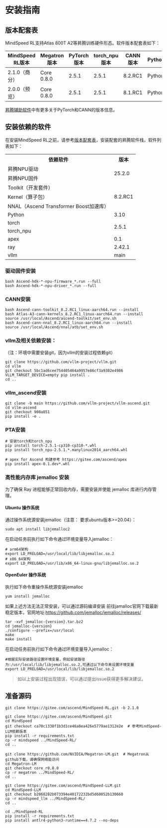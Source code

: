 # 安装指南

##  版本配套表

MindSpeed RL支持Atlas 800T A2等昇腾训练硬件形态。软件版本配套表如下：

| MindSpeed RL版本 | Megatron版本 | PyTorch版本 | torch_npu版本 | CANN版本  | Python版本 |
| ---------------- | ------------ |-----------|-------------|---------| ---------- |
| 2.1.0（商分）    | Core 0.8.0   | 2.5.1     | 2.5.1       | 8.2.RC1 | Python3.10 |
| 2.0.0（预览）    | Core 0.8.0   | 2.5.1     | 2.5.1       | 8.1.RC1 | Python3.10 |

[昇腾辅助软件](https://gitee.com/ascend/pytorch#昇腾辅助软件)中有更多关于PyTorch和CANN的版本信息。

## 安装依赖的软件

在安装MindSpeed RL之前，请参考[版本配套表](#版本配套表)，安装配套的昇腾软件栈，软件列表如下：

<table>
  <tr>
    <th>依赖软件</th>
    <th>版本</th>
  </tr>
  <tr>
    <td>昇腾NPU驱动</td>
    <td rowspan="2">25.2.0</td>
  <tr>
    <td>昇腾NPU固件</td>
  </tr>
  <tr>
    <td>Toolkit（开发套件）</td>
      <td rowspan="3">8.2.RC1</td>
  </tr>
  <tr>
    <td>Kernel（算子包）</td>
  </tr>
  <tr>
    <td>NNAL（Ascend Transformer Boost加速库）</td>
  </tr>
  <tr>
  </tr>
  <tr>
    <td>Python</td>
    <td>3.10</td>
  </tr>
  <tr>
    <td>torch</td>
    <td rowspan="2">2.5.1</td>
  </tr>
  <tr>
    <td>torch_npu</td>
  </tr>
  <tr>
    <td>apex</td>
    <td rowspan="1">0.1</td>
  </tr>
  <tr>
    <td>ray</td>
    <td>2.42.1</td>
  </tr>
  <tr>
    <td>vllm</td>
    <td>main</td>
  </tr>
</table>

### 驱动固件安装

```shell
bash Ascend-hdk-*-npu-firmware_*.run --full
bash Ascend-hdk-*-npu-driver_*.run --full
```

### CANN安装

```shell
bash Ascend-cann-toolkit_8.2.RC1_linux-aarch64.run --install
bash Atlas-A3-cann-kernels_8.2.RC1_linux-aarch64.run --install
source /usr/local/Ascend/ascend-toolkit/set_env.sh
bash Ascend-cann-nnal_8.2.RC1_linux-aarch64.run --install
source /usr/local/Ascend/nnal/atb/set_env.sh
```

### vllm及相关依赖安装：
（注：环境中需要安装git，因为vllm的安装过程依赖git）
```shell
git clone https://github.com/vllm-project/vllm.git
cd vllm
git checkout 5bc1ad6cee754405464a9957e86cf3a9302e4986
VLLM_TARGET_DEVICE=empty pip install .
cd ..
```

### vllm_ascend安装
```shell
git clone -b main https://github.com/vllm-project/vllm-ascend.git
cd vllm-ascend
git checkout 908a851
pip install -e .
```

### PTA安装

```shell
# 安装torch和torch_npu
pip install torch-2.5.1-cp310-cp310-*.whl
pip install torch_npu-2.5.1.*.manylinux2014_aarch64.whl

# apex for Ascend 构建参考 https://gitee.com/ascend/apex
pip install apex-0.1.dev*.whl
```

### 高性能内存库 jemalloc 安装
为了确保 Ray 进程能够正常回收内存，需要安装并使能 jemalloc 库进行内存管理。
#### Ubuntu 操作系统
通过操作系统源安装jemalloc（注意： 要求ubuntu版本>=20.04）：
```shell
sudo apt install libjemalloc2
```
在启动任务前执行如下命令通过环境变量导入jemalloc：
```shell
# arm64架构
export LD_PRELOAD=/usr/local/lib/libjemalloc.so.2
# x86_64架构
export LD_PRELOAD=/usr/lib/x86_64-linux-gnu/libjemalloc.so.2
```

#### OpenEuler 操作系统

执行如下命令重操作系统源安装jemalloc
```shell
yum install jemalloc
```
如果上述方法无法正常安装，可以通过源码编译安装
前往jamalloc官网下载最新稳定版本，官网地址:https://github.com/jemalloc/jemalloc/releases/
```shell
tar -xvf jemalloc-{version}.tar.bz2
cd jemalloc-{version}
./configure --prefix=/usr/local
make
make install
```
在启动任务前执行如下命令通过环境变量导入jemalloc：
```shell
#根据实际安装路径设置环境变量，例如安装路径为:/usr/local/lib/libjemalloc.so.2,可通过以下命令来设置环境变量
export LD_PRELOAD=/usr/local/lib/libjemalloc.so.2
```

> 如以上安装过程出现错误，可以通过提出issue获得更多解决建议。

## 准备源码
```shell
git clone https://gitee.com/ascend/MindSpeed-RL.git -b 2.1.0

git clone https://gitee.com/ascend/MindSpeed.git 
cd MindSpeed
git checkout ca70c1338f1b3d1ce46a0ea426e5779ae1312e2e  # 参考MindSpeed-LLM依赖版本
pip install -r requirements.txt 
cp -r mindspeed ../MindSpeed-RL/
cd ..

git clone https://github.com/NVIDIA/Megatron-LM.git  # Megatron从github下载，请确保网络能访问
cd Megatron-LM
git checkout core_r0.8.0
cp -r megatron ../MindSpeed-RL/
cd ..

git clone https://gitee.com/ascend/MindSpeed-LLM.git
cd MindSpeed-LLM
git checkout b2868282b073394e40172232bd5d60052b130660
cp -r mindspeed_llm ../MindSpeed-RL/
cd ..

cd ./MindSpeed-RL
pip install -r requirements.txt
pip install antlr4-python3-runtime==4.7.2 --no-deps 
```